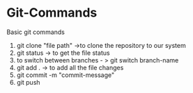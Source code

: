 # Git-Commands
Basic git commands

1. git clone "file path" ->to clone the repository to our system 
2. git status -> to get the file status
3. to switch between branches - > git switch branch-name
4. git add . -> to add all the file changes
5. git commit -m "commit-message"
6. git push
